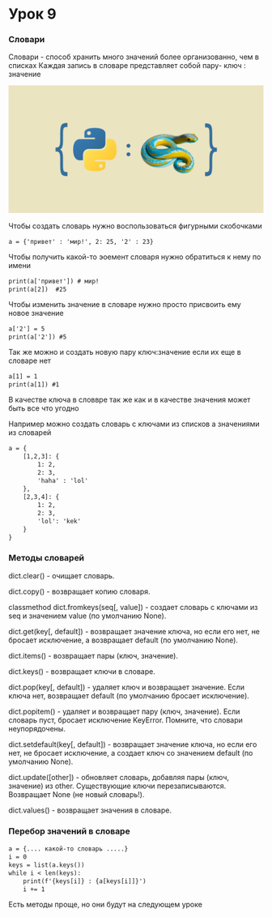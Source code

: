 # Урок 9
### Словари

Словари - способ хранить много значений более организованно, чем в списках
Каждая запись в словаре представляет собой пару- ключ : значение

![Альтернативный текст](/Урок_9/d3a623b8ca09064f4d09c89167d89483.png)

Чтобы создать словарь нужно воспользоваться фигурными скобочками

    a = {'привет' : 'мир!', 2: 25, '2' : 23}

Чтобы получить какой-то эоемент словаря нужно обратиться к нему по имени

    print(a['привет']) # мир!
    print(a[2])  #25

Чтобы изменить значение в словаре нужно просто присвоить ему новое значение

    a['2'] = 5
    print(a['2']) #5

Так же можно и создать новую пару ключ:значение если их еще в словаре нет

    a[1] = 1
    print(a[1]) #1

В качестве ключа в словвре так же как и в качестве значения может быть все что угодно

Например можно создать словарь с ключами из списков а значениями из словарей

    a = {
        [1,2,3]: {
            1: 2,
            2: 3,
            'haha' : 'lol'
        },
        [2,3,4]: {
            1: 2,
            2: 3,
            'lol': 'kek'
        }
    }

### Методы словарей

dict.clear() - очищает словарь.

dict.copy() - возвращает копию словаря.

classmethod dict.fromkeys(seq[, value]) - создает словарь с ключами из seq и значением value (по умолчанию None).

dict.get(key[, default]) - возвращает значение ключа, но если его нет, не бросает исключение, а возвращает default (по умолчанию None).

dict.items() - возвращает пары (ключ, значение).

dict.keys() - возвращает ключи в словаре.

dict.pop(key[, default]) - удаляет ключ и возвращает значение. Если ключа нет, возвращает default (по умолчанию бросает исключение).

dict.popitem() - удаляет и возвращает пару (ключ, значение). Если словарь пуст, бросает исключение KeyError. Помните, что словари неупорядочены.

dict.setdefault(key[, default]) - возвращает значение ключа, но если его нет, не бросает исключение, а создает ключ со значением default (по умолчанию None).

dict.update([other]) - обновляет словарь, добавляя пары (ключ, значение) из other. Существующие ключи перезаписываются. Возвращает None (не новый словарь!).

dict.values() - возвращает значения в словаре.

### Перебор значений в словаре

    a = {.... какой-то словарь .....}
    i = 0
    keys = list(a.keys())
    while i < len(keys):
        print(f'{keys[i]} : {a[keys[i]]}')
        i += 1

Есть методы проще, но они будут на следующем уроке